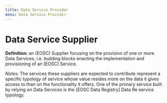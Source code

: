 ```yaml
---
title: Data Service Provider
menu: Data Service Provider
---
```


# Data Service Supplier

**Definition:** an (EOSC) Supplier focusing on the provision of one or more Data Services, i.e. building blocks enacting the implementation and provisioning of an [EOSC] Service.

*Notes:* The services these suppliers are expected to contribute represent a specific typology of service whose value resides more on the data it gives access to than on the functionality it offers. One of the primary service built by relying on Data Services is the [EOSC Data Registry] Data Re service typology.